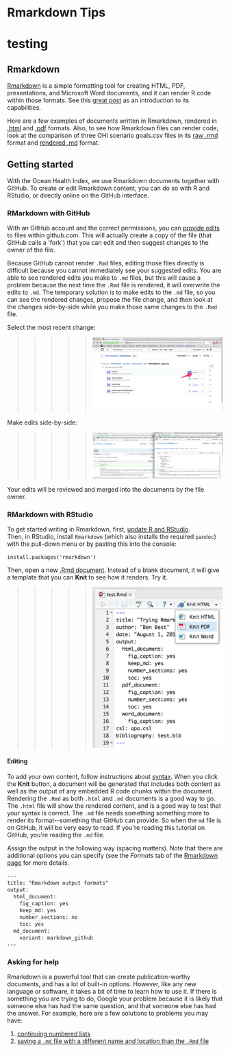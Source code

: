 # Rmarkdown Tips
# testing

## Rmarkdown
[Rmarkdown](http://rmarkdown.rstudio.com/) is a simple formatting tool for creating HTML, PDF, presentations, and Microsoft Word documents, and it can render R code within those formats. See this [great post](https://github.com/bbest/rmarkdown-example#writing-with-rmarkdown) as an introduction to its capabilities.  
  
Here are a few examples of documents written in Rmarkdown, rendered in [.html](file:///Library/Frameworks/R.framework/Versions/3.1/Resources/library/dplyr/doc/introduction.html) and [.pdf](http://cran.r-project.org/web/packages/dplyr/dplyr.pdf) formats. Also, to see how Rmarkdown files can render code, look at the comparison of three OHI scenario goals.csv files in its [raw .rmd](https://github.com/OHI-Science/ohi-global/blob/master/table_goal_inputs.rmd) format and [rendered .md](https://github.com/OHI-Science/ohi-global/blob/master/table_goal_inputs.md) format.  


## Getting started
With the Ocean Health Index, we use Rmarkdown documents together with GitHub. To create or edit Rmarkdown content, you can do so with R and RStudio, or directly online on the GitHub interface.

### RMarkdown with GitHub

With an GitHub account and the correct permissions, you can [provide edits](https://help.github.com/articles/editing-files-in-another-user-s-repository) to files within github.com. This will actually create a copy of the file (that GitHub calls a 'fork') that you can edit and then suggest changes to the owner of the file. 

Because GitHub cannot render `.Rmd` files, editing those files directly is difficult because you cannot immediately see your suggested edits. You are able to see rendered edits you make to `.md` files, but this will cause a problem because the next time the `.Rmd` file is rendered, it will overwrite the edits to `.md`. The temporary solution is to make edits to the `.md` file, so you can see the rendered changes, propose the file change, and then look at the changes side-by-side while you make those same changes to the `.Rmd` file. 

Select the most recent change:

   > > > > > ![](./fig/github_editing2_sk.png)  
  
Make edits side-by-side:
  
   > > > > > ![](./fig/github_editing.png)  
  
Your edits will be reviewed and merged into the documents by the file owner.

### RMarkdown with RStudio

To get started writing in Rmarkdown, first, [update R and RStudio](https://github.com/OHI-Science/ohimanual/blob/master/tutorials/accessing_a_repo/accessing_a_repo_with_github.md#getting-started).  
Then, in RStudio, install `Rmarkdown` (which also installs the required `pandoc`) with the pull-down menu or by pasting this into the console:

```
install.packages('rmarkdown')
```
  
Then, open a new [.Rmd document](https://github.com/bbest/rmarkdown-example#process). Instead of a blank document, it will give a template that you can **Knit** to see how it renders. Try it.  

   > > > > > ![](./fig/rstudio_knit-button.png)  

#### Editing

To add your own content, follow instructions about [syntax](http://rmarkdown.rstudio.com/authoring_basics.html). When you click the **Knit** button, a document will be generated that includes both content as well as the output of any embedded R code chunks within the document. Rendering the `.Rmd` as both `.html` and `.md` documents is a good way to go. The `.html` file will show the rendered content, and is a good way to test that your syntax is correct. The `.md` file needs something something more to render its format--something that GitHub can provide. So when the `md` file is on GitHub, it will be very easy to read. If you're reading this tutorial on GitHub, you're reading the `.md` file. 
  
Assign the output in the following way (spacing matters). Note that there are additional options you can specify (see the *Formats* tab of the [Rmarkdown page](http://rmarkdown.rstudio.com/) for more details.  
  
```
---
title: "Rmarkdown output formats"
output: 
  html_document:
    fig_caption: yes
    keep_md: yes
    number_sections: no
    toc: yes
  md_document:
    variant: markdown_github
---
```  
  
### Asking for help  
Rmarkdown is a powerful tool that can create publication-worthy documents, and has a lot of built-in options. However, like any new language or software, it takes a bit of time to learn how to use it. If there is something you are trying to do, Google your problem because it is likely that someone else has had the same question, and that someone else has had the answer. For example, here are a few solutions to problems you may have: 

1. [continuing numbered lists](http://stackoverflow.com/questions/18088955/markdown-continue-numbered-list)
2. [saving a `.md` file with a different name and location than the `.Rmd` file](http://stackoverflow.com/questions/19989325/knit-rmd-file-to-md-and-save-the-md-file-one-level-up-with-a-different-name)

